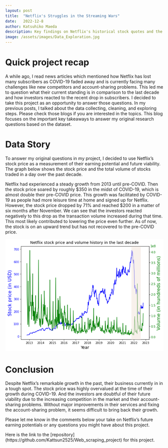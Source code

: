 ```yaml
---
layout: post
title:  "Netflix's Struggles in the Streaming Wars"
date:   2022-12-8
author: Katsuhiko Maeda
description: Key findings on Netflix's historical stock quotes and the investors reaction 
image: /assets/images/Data_Exploration.jpg
---
```


#	Quick project recap
A while ago, I read news articles which mentioned how Netflix has lost many subscribers as COVID-19 faded away and is currently facing many challenges like new competitors and account-sharing problems. This led me to question what their current standing is in comparison to the last decade and how investors reacted to the recent drop in subscribers. I decided to take this project as an opportunity to answer those questions. In my previous posts, I talked about the data collecting, cleaning, and exploring steps. Please check those blogs if you are interested in the topics. This blog focuses on the important key takeaways to answer my original research questions based on the dataset.

#	Data Story
To answer my original questions in my project, I decided to use Netflix’s stock price as a measurement of their earning potential and future viability. The graph below shows the stock price and the total volume of stocks traded in a day over the past decade.
<p></p>
Netflix had experienced a steady growth from 2013 until pre-COVID. Then the stock price soared by roughly $350 in the midst of COVID-19, which is almost double their pre-COVID price. This growth was facilitated by COVID-19 as people had more leisure time at home and signed up for Netflix. However, the stock price dropped by 71% and reached $200 in a matter of six months after November. We can see that the investors reacted negatively to this drop as the transaction volume increased during that time. This most likely contributed to lowering the price even further. As of now, the stock is on an upward trend but has not recovered to the pre-COVID price. 
<p></p>
<img src="https://github.com/Kattsun2525/stat386-projects/raw/main/assets/images/story_pic.png" alt="" style="width:600px;"/>

# Conclusion
Despite Netflix’s remarkable growth in the past, their business currently in in a tough spot. The stock price was highly overvalued at the time of their growth during COVID-19. And the investors are doubtful of their future viability due to the increasing competition in the market and their account-sharing problems. Without major improvements in their services and fixing the account-sharing problem, it seems difficult to bring back their growth. 
<p></p>
Please let me know in the comments below your take on Netflix’s future earning potentials or any questions you might have about this project.
<p></p>
Here is the link to the [repository](https://github.com/Kattsun2525/Web_scraping_project) for this project.
